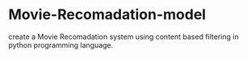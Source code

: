 # Movie-Recomadation-model
create a Movie Recomadation system using content based filtering in python programming language.
